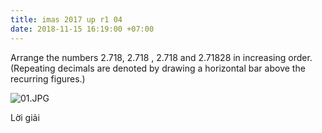```yaml
---
title: imas 2017 up r1 04
date: 2018-11-15 16:19:00 +07:00
---
```


Arrange the numbers 2.718, 2.718 , 2.718 and 2.71828 in increasing order. (Repeating decimals are denoted by drawing a horizontal bar above the recurring  figures.)

![01.JPG](/uploads/01.JPG)

Lời giải